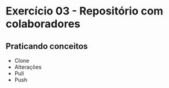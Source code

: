 # Exercício 03 - Repositório com colaboradores

## Praticando conceitos

- Clone
- Alterações
- Pull
- Push

